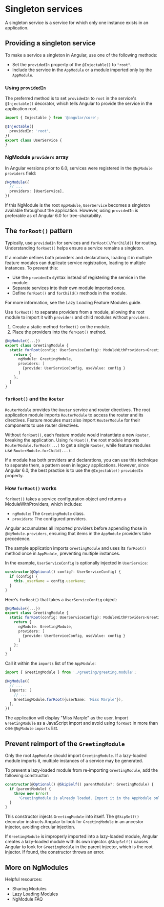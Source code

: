 # Singleton services

A singleton service is a service for which only one instance exists in an application.

## Providing a singleton service

To make a service a singleton in Angular, use one of the following methods:

- Set the `providedIn` property of the `@Injectable()` to `"root"`.
- Include the service in the `AppModule` or a module imported only by the `AppModule`.

### Using `providedIn`

The preferred method is to set `providedIn` to `root` in the service's `@Injectable()` decorator, which tells Angular to provide the service in the application root.

```typescript
import { Injectable } from '@angular/core';

@Injectable({
  providedIn: 'root',
})
export class UserService {
}
```

### NgModule `providers` array

In Angular versions prior to 6.0, services were registered in the `@NgModule` `providers` field:

```typescript
@NgModule({
  // ...
  providers: [UserService],
})
```

If this NgModule is the root `AppModule`, `UserService` becomes a singleton available throughout the application. However, using `providedIn` is preferable as of Angular 6.0 for tree-shakability.

## The `forRoot()` pattern

Typically, use `providedIn` for services and `forRoot()`/`forChild()` for routing. Understanding `forRoot()` helps ensure a service remains a singleton.

If a module defines both providers and declarations, loading it in multiple feature modules can duplicate service registration, leading to multiple instances. To prevent this:

- Use the `providedIn` syntax instead of registering the service in the module.
- Separate services into their own module imported once.
- Define `forRoot()` and `forChild()` methods in the module.

For more information, see the Lazy Loading Feature Modules guide.

Use `forRoot()` to separate providers from a module, allowing the root module to import it with `providers` and child modules without `providers`.

1. Create a static method `forRoot()` on the module.
2. Place the providers into the `forRoot()` method.

```typescript
@NgModule({...})
export class GreetingModule {
  static forRoot(config: UserServiceConfig): ModuleWithProviders<GreetingModule> {
    return {
      ngModule: GreetingModule,
      providers: [
        {provide: UserServiceConfig, useValue: config }
      ]
    };
  }
}
```

### `forRoot()` and the `Router`

`RouterModule` provides the `Router` service and router directives. The root application module imports `RouterModule` to access the router and its directives. Feature modules must also import `RouterModule` for their components to use router directives.

Without `forRoot()`, each feature module would instantiate a new `Router`, breaking the application. Using `forRoot()`, the root module imports `RouterModule.forRoot(...)` to get a single `Router`, while feature modules use `RouterModule.forChild(...)`.

If a module has both providers and declarations, you can use this technique to separate them, a pattern seen in legacy applications. However, since Angular 6.0, the best practice is to use the `@Injectable()` `providedIn` property.

### How `forRoot()` works

`forRoot()` takes a service configuration object and returns a ModuleWithProviders, which includes:

- `ngModule`: The `GreetingModule` class.
- `providers`: The configured providers.

Angular accumulates all imported providers before appending those in `@NgModule.providers`, ensuring that items in the `AppModule` providers take precedence.

The sample application imports `GreetingModule` and uses its `forRoot()` method once in `AppModule`, preventing multiple instances.

In the example, `UserServiceConfig` is optionally injected in `UserService`:

```typescript
constructor(@Optional() config?: UserServiceConfig) {
  if (config) {
    this._userName = config.userName;
  }
}
```

Here's `forRoot()` that takes a `UserServiceConfig` object:

```typescript
@NgModule({...})
export class GreetingModule {
  static forRoot(config: UserServiceConfig): ModuleWithProviders<GreetingModule> {
    return {
      ngModule: GreetingModule,
      providers: [
        {provide: UserServiceConfig, useValue: config }
      ]
    };
  }
}
```

Call it within the `imports` list of the `AppModule`:

```typescript
import { GreetingModule } from './greeting/greeting.module';

@NgModule({
  // ...
  imports: [
    // ...
    GreetingModule.forRoot({userName: 'Miss Marple'}),
  ],
})
```

The application will display "Miss Marple" as the user. Import `GreetingModule` as a JavaScript import and avoid using `forRoot` in more than one `@NgModule` `imports` list.

## Prevent reimport of the `GreetingModule`

Only the root `AppModule` should import `GreetingModule`. If a lazy-loaded module imports it, multiple instances of a service may be generated.

To prevent a lazy-loaded module from re-importing `GreetingModule`, add the following constructor:

```typescript
constructor(@Optional() @SkipSelf() parentModule?: GreetingModule) {
  if (parentModule) {
    throw new Error(
      'GreetingModule is already loaded. Import it in the AppModule only');
  }
}
```

This constructor injects `GreetingModule` into itself. The `@SkipSelf()` decorator instructs Angular to look for `GreetingModule` in an ancestor injector, avoiding circular injection.

If `GreetingModule` is improperly imported into a lazy-loaded module, Angular creates a lazy-loaded module with its own injector. `@SkipSelf()` causes Angular to look for `GreetingModule` in the parent injector, which is the root injector. If found, the constructor throws an error.

## More on NgModules

Helpful resources:
- Sharing Modules
- Lazy Loading Modules
- NgModule FAQ